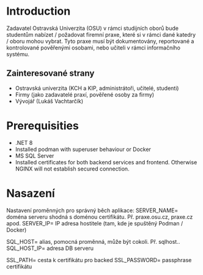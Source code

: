 # Introduction 
Zadavatel Ostravská Univerzita (OSU) v rámci studijních oborů bude studentům nabízet / požadovat firemní praxe, které si v rámci dané katedry / oboru mohou vybrat. Tyto praxe musí být dokumentovány, reportované a kontrolované pověřenými osobami, nebo učiteli v rámci informačního systému.

## Zainteresované strany
* Ostravská univerzita (KCH a KIP, administrátoři, učitelé, studenti)
* Firmy (jako zadavatelé praxí, pověřené osoby za firmy)
* Vývojář (Lukáš Vachtarčík)

# Prerequisities
* .NET 8
* Installed podman with superuser behaviour or Docker
* MS SQL Server
* Installed certificates for both backend services and frontend. Otherwise NGINX will not establish secured connection.

# Nasazení

Nastavení proměnných pro správný běch aplikace:
SERVER_NAME= doména serveru shodná s doménou certifikátu. Př. praxe.osu.cz, praxe.cz apod.
SERVER_IP= IP adresa hostitele (tam, kde je spuštěný Podman / Docker)

SQL_HOST= alias, pomocná proměnná, může být cokoli. Př. sqlhost..
SQL_HOST_IP= adresa DB serveru

SSL_PATH= cesta k certifikátu pro backed
SSL_PASSWORD= passphrase certifikátu

